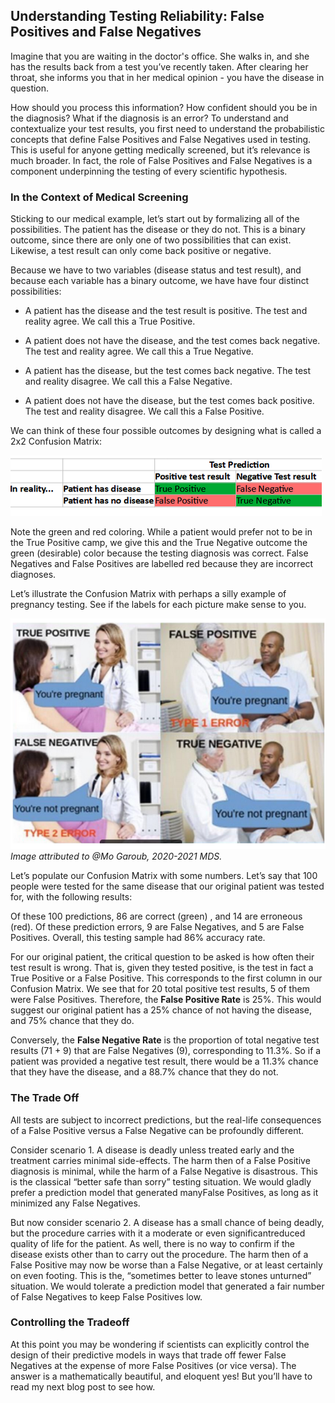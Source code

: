 ## Understanding Testing Reliability: False Positives and False Negatives

Imagine that you are waiting in the doctor's office. She walks in, and she has the results back from a test you’ve recently taken. After clearing her throat, she informs you that in her medical opinion - you have the  disease in question.

How should you process this information? How confident should you be in the diagnosis? What if the diagnosis is an error? To understand and contextualize your test results, you first need to understand the probabilistic concepts that define False Positives and False Negatives used in testing. This is useful for anyone getting medically screened, but it’s relevance is much broader. In fact, the role of False Positives and False Negatives is a component underpinning the testing of every scientific hypothesis.

### In the Context of Medical Screening

Sticking to our medical example, let’s start out by formalizing all of the possibilities. The patient has the disease or they do not. This is a binary outcome, since there are only one of two possibilities that can exist. Likewise, a test result can only come back positive or negative. 

Because we have to two variables (disease status and test result), and because each variable has a binary outcome, we have have four distinct possibilities:

- A patient has the disease and the test result is positive. The test and reality agree. We call this a True Positive.
     
- A patient does not have the disease, and the test comes back negative. The test and reality agree. We call this a True Negative.
     
- A patient has the disease, but the test comes back negative. The test and reality disagree. We call this a False Negative. 
     
- A patient does not have the disease, but the test comes back positive. The test and reality disagree. We call this a False Positive.     


We can think of these four possible outcomes by designing what is called a 2x2 Confusion Matrix:

![](image_1.png?raw=true)

Note the green and red coloring. While a patient would prefer not to be in the True Positive camp, we give this and the True Negative outcome the green (desirable) color because the testing diagnosis was correct. False Negatives and False Positives are labelled red because they are incorrect diagnoses.

Let’s illustrate the Confusion Matrix with perhaps a silly example of pregnancy testing. See if the labels for each picture make sense to you.

![](image_2.png?raw=true)
*Image attributed to @Mo Garoub, 2020-2021 MDS.*

Let’s populate our Confusion Matrix with some numbers. Let’s say that 100 people were tested for the same disease that our original patient was tested for, with the following results:

[](image_3.png?raw=true)

Of these 100 predictions, 86 are correct (green) , and 14 are erroneous (red). Of these prediction errors, 9 are False Negatives, and 5 are False Positives. Overall, this testing sample had 86% accuracy rate.

For our original patient, the critical question to be asked is how often their test result is wrong. That is, given they tested positive, is the test in fact a True Positive or a False Positive. This corresponds to the first column in our Confusion Matrix. We see that for 20 total positive test results, 5 of them were False Positives. Therefore, the **False Positive Rate** is 25%. This would suggest our original patient has a 25% chance of not having the disease, and 75% chance that they do. 

Conversely, the **False Negative Rate** is the proportion of total negative test results (71 + 9) that are False Negatives (9), corresponding to 11.3%. So if a patient was provided a negative test result, there would be a 11.3% chance that they have the disease, and a 88.7% chance that they do not. 

### The Trade Off

All tests are subject to incorrect predictions, but the real-life consequences of a False Positive versus a False Negative can be profoundly different.

Consider scenario 1. A disease is deadly unless treated early and the treatment carries minimal side-effects. The harm then of a False Positive diagnosis is minimal, while the harm of a False Negative is disastrous. This is the classical “better safe than sorry” testing situation. We would gladly prefer a prediction model that generated manyFalse Positives, as long as it minimized any False Negatives. 

But now consider scenario 2. A disease has a small chance of being deadly, but the procedure carries with it a moderate or even significantreduced quality of life for the patient. As well, there is no way to confirm if the disease exists other than to carry out the procedure. The harm then of a False Positive may now be worse than a False Negative, or at least certainly on even footing. This is the, “sometimes better to leave stones unturned” situation. We would tolerate a prediction model that generated a fair number of False Negatives to keep False Positives low. 

### Controlling the Tradeoff

At this point you may be wondering if scientists can explicitly control the design of their predictive models in ways that trade off fewer False Negatives at the expense of more False Positives (or vice versa). The answer is a mathematically beautiful, and eloquent yes! But you’ll have to read my next blog post to see how.

